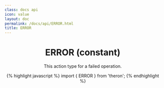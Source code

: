 ```yaml
---
class: docs api
icon: value
layout: doc
permalink: /docs/api/ERROR.html
title: ERROR
---
```


<header class="summary" markdown="1">

# ERROR (constant)

This action type for a failed operation.

{% highlight javascript %}
import { ERROR } from 'theron';
{% endhighlight %}

</header>

